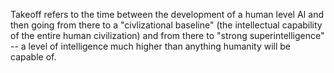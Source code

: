
Takeoff refers to the time between the development of a human level AI and then going from there to a "civlizational baseline" (the intellectual capability of the entire human civilization) and from there to "strong superintelligence" -- a level of intelligence much higher than anything humanity will be capable of.
